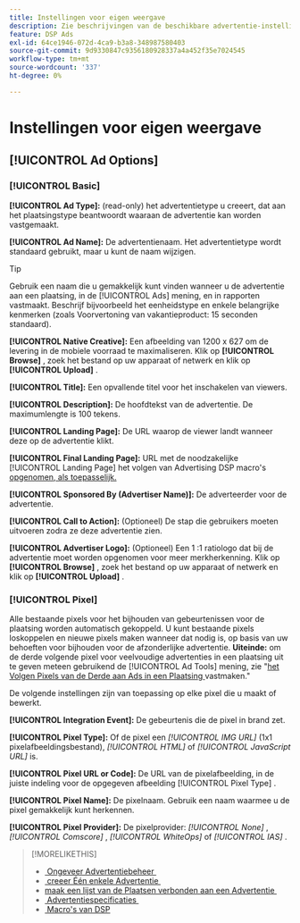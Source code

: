 ```yaml
---
title: Instellingen voor eigen weergave
description: Zie beschrijvingen van de beschikbare advertentie-instellingen voor native weergaveadvertenties.
feature: DSP Ads
exl-id: 64ce1946-072d-4ca9-b3a8-348987580403
source-git-commit: 9d9330847c9356180928337a4a452f35e7024545
workflow-type: tm+mt
source-wordcount: '337'
ht-degree: 0%

---
```


# Instellingen voor eigen weergave

## [!UICONTROL Ad Options]

### [!UICONTROL Basic]

**[!UICONTROL Ad Type]:** (read-only) het advertentietype u creeert, dat aan het plaatsingstype beantwoordt waaraan de advertentie kan worden vastgemaakt.

**[!UICONTROL Ad Name]:** De advertentienaam. Het advertentietype wordt standaard gebruikt, maar u kunt de naam wijzigen.

>[!TIP]
>
> Gebruik een naam die u gemakkelijk kunt vinden wanneer u de advertentie aan een plaatsing, in de [!UICONTROL Ads] mening, en in rapporten vastmaakt. Beschrijf bijvoorbeeld het eenheidstype en enkele belangrijke kenmerken (zoals Voorvertoning van vakantieproduct: 15 seconden standaard).

**[!UICONTROL Native Creative]:** Een afbeelding van 1200 x 627 om de levering in de mobiele voorraad te maximaliseren. Klik op **[!UICONTROL Browse]** , zoek het bestand op uw apparaat of netwerk en klik op **[!UICONTROL Upload]** .

**[!UICONTROL Title]:** Een opvallende titel voor het inschakelen van viewers.

**[!UICONTROL Description]:** De hoofdtekst van de advertentie. De maximumlengte is 100 tekens.

**[!UICONTROL Landing Page]:** De URL waarop de viewer landt wanneer deze op de advertentie klikt.

**[!UICONTROL Final Landing Page]:** URL met de noodzakelijke [!UICONTROL Landing Page] het volgen van Advertising DSP macro&#39;s [&#x200B; opgenomen, als toepasselijk.](/help/dsp/campaign-management/macros.md)

**[!UICONTROL Sponsored By (Advertiser Name)]:** De adverteerder voor de advertentie.

**[!UICONTROL Call to Action]:** (Optioneel) De stap die gebruikers moeten uitvoeren zodra ze deze advertentie zien.

**[!UICONTROL Advertiser Logo]:** (Optioneel) Een 1 :1 ratiologo dat bij de advertentie moet worden opgenomen voor meer merkherkenning. Klik op **[!UICONTROL Browse]** , zoek het bestand op uw apparaat of netwerk en klik op **[!UICONTROL Upload]** .

### [!UICONTROL Pixel]

Alle bestaande pixels voor het bijhouden van gebeurtenissen voor de plaatsing worden automatisch gekoppeld. U kunt bestaande pixels loskoppelen en nieuwe pixels maken wanneer dat nodig is, op basis van uw behoeften voor bijhouden voor de afzonderlijke advertentie. **Uiteinde:** om de derde volgende pixel voor veelvoudige advertenties in een plaatsing uit te geven meteen gebruikend de [!UICONTROL Ad Tools] mening, zie &quot;[&#x200B; het Volgen Pixels van de Derde aan Ads in een Plaatsing &#x200B;](/help/dsp/campaign-management/ads/ad-pixel-attach-detach.md#attach-pixels-ads) vastmaken.&quot;

De volgende instellingen zijn van toepassing op elke pixel die u maakt of bewerkt.

**[!UICONTROL Integration Event]:** De gebeurtenis die de pixel in brand zet.

**[!UICONTROL Pixel Type]:** Of de pixel een *[!UICONTROL IMG URL]* (1x1 pixelafbeeldingsbestand), *[!UICONTROL HTML]* of *[!UICONTROL JavaScript URL]* is.

**[!UICONTROL Pixel URL or Code]:** De URL van de pixelafbeelding, in de juiste indeling voor de opgegeven afbeelding [!UICONTROL Pixel Type] .

**[!UICONTROL Pixel Name]:** De pixelnaam. Gebruik een naam waarmee u de pixel gemakkelijk kunt herkennen.

**[!UICONTROL Pixel Provider]:** De pixelprovider: *[!UICONTROL None]* , *[!UICONTROL Comscore]* , *[!UICONTROL WhiteOps]* of *[!UICONTROL IAS]* .

>[!MORELIKETHIS]
>
>* [&#x200B; Ongeveer Advertentiebeheer &#x200B;](ad-about.md)
>* [&#x200B; creeer Één enkele Advertentie &#x200B;](ad-create.md)
>* [&#x200B; maak een lijst van de Plaatsen verbonden aan een Advertentie &#x200B;](/help/dsp/campaign-management/ads/ad-list-placements.md)
>* [&#x200B; Advertentiespecificaties &#x200B;](ad-specs.md)
>* [&#x200B; Macro&#39;s van DSP &#x200B;](/help/dsp/campaign-management/macros.md)

